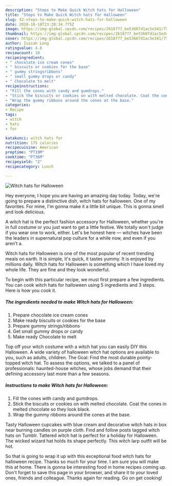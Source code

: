 ```yaml
---
description: "Steps to Make Quick Witch hats for Halloween"
title: "Steps to Make Quick Witch hats for Halloween"
slug: 42-steps-to-make-quick-witch-hats-for-halloween
date: 2020-10-18T23:20:34.775Z
image: https://img-global.cpcdn.com/recipes/2618777_be53607d1ac5e341/751x532cq70/witch-hats-for-halloween-recipe-main-photo.jpg
thumbnail: https://img-global.cpcdn.com/recipes/2618777_be53607d1ac5e341/751x532cq70/witch-hats-for-halloween-recipe-main-photo.jpg
cover: https://img-global.cpcdn.com/recipes/2618777_be53607d1ac5e341/751x532cq70/witch-hats-for-halloween-recipe-main-photo.jpg
author: Isaiah Long
ratingvalue: 4.8
reviewcount: 10
recipeingredient:
- " chocolate ice cream cones"
- " biscuits or cookies for the base"
- " gummy stringsribbons"
- " small gummy drops or candy"
- " Chocolate to melt"
recipeinstructions:
- "Fill the cones with candy and gumdrops."
- "Stick the biscuits or cookies on with melted chocolate. Coat the cones in melted chocolate so they look black."
- "Wrap the gummy ribbons around the cones at the base."
categories:
- Recipe
tags:
- witch
- hats
- for

katakunci: witch hats for 
nutrition: 175 calories
recipecuisine: American
preptime: "PT19M"
cooktime: "PT36M"
recipeyield: "2"
recipecategory: Lunch

---
```



![Witch hats for Halloween](https://img-global.cpcdn.com/recipes/2618777_be53607d1ac5e341/751x532cq70/witch-hats-for-halloween-recipe-main-photo.jpg)

Hey everyone, I hope you are having an amazing day today. Today, we're going to prepare a distinctive dish, witch hats for halloween. One of my favorites. For mine, I'm gonna make it a little bit unique. This is gonna smell and look delicious.

A witch hat is the perfect fashion accessory for Halloween, whether you&#39;re in full costume or you just want to get a little festive. We totally won&#39;t judge if you wear one to work, either. Let&#39;s be honest here — witches have been the leaders in supernatural pop culture for a while now, and even if you aren&#39;t a.

Witch hats for Halloween is one of the most popular of recent trending meals on earth. It is simple, it's quick, it tastes yummy. It is enjoyed by millions daily. Witch hats for Halloween is something which I have loved my whole life. They are fine and they look wonderful.


To begin with this particular recipe, we must first prepare a few ingredients. You can cook witch hats for halloween using 5 ingredients and 3 steps. Here is how you cook it.

<!--inarticleads1-->

##### The ingredients needed to make Witch hats for Halloween:

1. Prepare  chocolate ice cream cones
1. Make ready  biscuits or cookies for the base
1. Prepare  gummy strings/ribbons
1. Get  small gummy drops or candy
1. Make ready  Chocolate to melt


Top off your witch costume with a witch hat you can easily DIY this Halloween. A wide variety of halloween witch hat options are available to you, such as adults, children. The Goal: Find the most durable pointy-topped witch hat. To assess the options, we talked to a panel of professionals: haunted-house witches, whose jobs demand that their defining accessory last more than a few seasons. 

<!--inarticleads2-->

##### Instructions to make Witch hats for Halloween:

1. Fill the cones with candy and gumdrops.
1. Stick the biscuits or cookies on with melted chocolate. Coat the cones in melted chocolate so they look black.
1. Wrap the gummy ribbons around the cones at the base.


Tasty Halloween cupcakes with blue cream and decorative witch hats in box near burning candles on purple cloth. Find and follow posts tagged witch hats on Tumblr. Tattered witch hat is perfect for a holiday for Halloween. The wicked wizard hat holds its shape perfectly. This witch larp outfit will be hot. 

So that is going to wrap it up with this exceptional food witch hats for halloween recipe. Thanks so much for your time. I am sure you will make this at home. There is gonna be interesting food in home recipes coming up. Don't forget to save this page in your browser, and share it to your loved ones, friends and colleague. Thanks again for reading. Go on get cooking!
